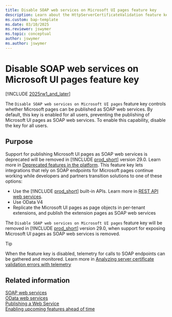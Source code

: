 ```yaml
---
title: Disable SOAP web services on Microsoft UI pages feature key
description: Learn about the HttpServerCertificateValidation feature key.
ms.custom: bap-template
ms.date: 03/10/2025
ms.reviewer: jswymer
ms.topic: conceptual
author: jswymer
ms.author: jswymer
---
```

# Disable SOAP web services on Microsoft UI pages feature key

[!INCLUDE [2025rw1_and_later](includes/2025rw1_and_later.md)]

The `Disable SOAP web services on Microsoft UI pages` feature key controls whether Microsoft pages can be published as SOAP web services. By default, this key is enabled for all users, preventing the publishing of Microsoft UI pages as SOAP web services. To enable this capability, disable the key for all users. 

## Purpose

Support for publishing Microsoft UI pages as SOAP web services is deprecated will be removed in [!INCLUDE [prod_short](includes/prod_short.md)] version 29.0. Learn more in [Deprecated features in the platform](../upgrade/deprecated-features-platform.md#soap-on-baseapp-pages). This feature key lets integrations that rely on SOAP endpoints for Microsoft pages continue working while developers and partners transition solutions to one of these options:

- Use the [!INCLUDE [prod_short](includes/prod_short.md)] built-in APIs. Learn more in [REST API web services](../webservices/api-overview.md).
- Use OData V4
- Replicate the Microsoft UI pages as page objects in per-tenant extensions, and publish the extension pages as SOAP web services

The `Disable SOAP web services on Microsoft UI pages` feature key will be removed in [!INCLUDE [prod_short](includes/prod_short.md)] version 29.0, when support for exposing Microsoft UI pages as SOAP web services is removed.

> [!TIP]
> When the feature key is disabled, telemetry for calls to SOAP endpoints can be gathered and monitored. Learn more in [Analyzing server certificate validation errors with telemetry](../administration/telemetry-webservices-trace.md)

## Related information

[SOAP web services](../webservices/soap-web-services.md)  
[OData web services](../webservices/OData-Web-Services.md)  
[Publishing a Web Service ](../webservices/publish-web-service.md)  
[Enabling upcoming features ahead of time](/dynamics365/business-central/dev-itpro/administration/feature-management)  